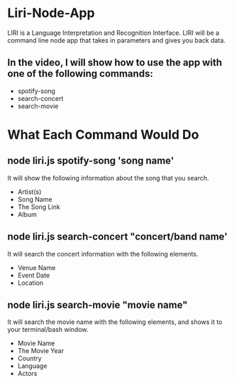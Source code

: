 # Liri-Node-App
 LIRI is a Language Interpretation and Recognition Interface. LIRI will be a command line node app
 that takes in parameters and gives you back data.
 
## In the video, I will show how to use the app with one of the following commands:
* spotify-song
* search-concert
* search-movie
 
# What Each Command Would Do
 
## node liri.js spotify-song 'song name'
It will show the following information about the song that you search.
* Artist(s)
* Song Name
* The Song Link
* Album

## node liri.js search-concert "concert/band name'
It will search the concert information with the following elements.
* Venue Name
* Event Date
* Location

## node liri.js search-movie "movie name"
It will search the movie name with the following elements, and shows it to your terminal/bash window.
* Movie Name
* The Movie Year
* Country
* Language
* Actors
